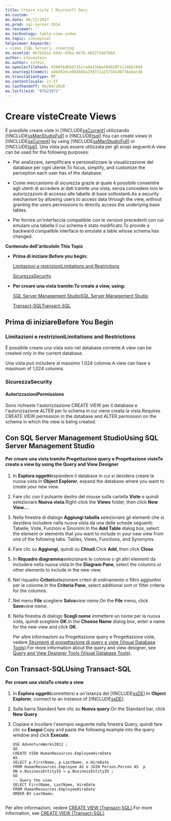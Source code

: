```yaml
---
title: Creare viste | Microsoft Docs
ms.custom: ''
ms.date: 06/13/2017
ms.prod: sql-server-2014
ms.reviewer: ''
ms.technology: table-view-index
ms.topic: conceptual
helpviewer_keywords:
- views [SQL Server], creating
ms.assetid: 0b7bd2a1-544c-42ba-8e7b-4822f34d7b64
author: stevestein
ms.author: sstein
ms.openlocfilehash: 8280f6d65d7252cad423abef849207111492c044
ms.sourcegitcommit: ad4d92dce894592a259721a1571b1d8736abacdb
ms.translationtype: MT
ms.contentlocale: it-IT
ms.lasthandoff: 08/04/2020
ms.locfileid: "87623972"
---
```

# <a name="create-views"></a><span data-ttu-id="5cc10-102">Creare viste</span><span class="sxs-lookup"><span data-stu-id="5cc10-102">Create Views</span></span>
  <span data-ttu-id="5cc10-103">È possibile creare viste in [!INCLUDE[ssCurrent](../../includes/sscurrent-md.md)] utilizzando [!INCLUDE[ssManStudioFull](../../includes/ssmanstudiofull-md.md)] o [!INCLUDE[tsql](../../includes/tsql-md.md)].</span><span class="sxs-lookup"><span data-stu-id="5cc10-103">You can create views in [!INCLUDE[ssCurrent](../../includes/sscurrent-md.md)] by using [!INCLUDE[ssManStudioFull](../../includes/ssmanstudiofull-md.md)] or [!INCLUDE[tsql](../../includes/tsql-md.md)].</span></span> <span data-ttu-id="5cc10-104">Una vista può essere utilizzata per gli scopi seguenti:</span><span class="sxs-lookup"><span data-stu-id="5cc10-104">A view can be used for the following purposes:</span></span>  
  
-   <span data-ttu-id="5cc10-105">Per analizzare, semplificare e personalizzare la visualizzazione del database per ogni utente.</span><span class="sxs-lookup"><span data-stu-id="5cc10-105">To focus, simplify, and customize the perception each user has of the database.</span></span>  
  
-   <span data-ttu-id="5cc10-106">Come meccanismo di sicurezza grazie al quale è possibile consentire agli utenti di accedere ai dati tramite una vista, senza concedere loro le autorizzazioni di accesso alle tabelle di base sottostanti.</span><span class="sxs-lookup"><span data-stu-id="5cc10-106">As a security mechanism by allowing users to access data through the view, without granting the users permissions to directly access the underlying base tables.</span></span>  
  
-   <span data-ttu-id="5cc10-107">Per fornire un'interfaccia compatibile con le versioni precedenti con cui emulare una tabella il cui schema è stato modificato.</span><span class="sxs-lookup"><span data-stu-id="5cc10-107">To provide a backward compatible interface to emulate a table whose schema has changed.</span></span>  
  
 <span data-ttu-id="5cc10-108">**Contenuto dell'articolo**</span><span class="sxs-lookup"><span data-stu-id="5cc10-108">**In This Topic**</span></span>  
  
-   <span data-ttu-id="5cc10-109">**Prima di iniziare:**</span><span class="sxs-lookup"><span data-stu-id="5cc10-109">**Before you begin:**</span></span>  
  
     [<span data-ttu-id="5cc10-110">Limitazioni e restrizioni</span><span class="sxs-lookup"><span data-stu-id="5cc10-110">Limitations and Restrictions</span></span>](#Restrictions)  
  
     [<span data-ttu-id="5cc10-111">Sicurezza</span><span class="sxs-lookup"><span data-stu-id="5cc10-111">Security</span></span>](#Security)  
  
-   <span data-ttu-id="5cc10-112">**Per creare una vista tramite:**</span><span class="sxs-lookup"><span data-stu-id="5cc10-112">**To create a view, using:**</span></span>  
  
     [<span data-ttu-id="5cc10-113">SQL Server Management Studio</span><span class="sxs-lookup"><span data-stu-id="5cc10-113">SQL Server Management Studio</span></span>](#SSMSProcedure)  
  
     [<span data-ttu-id="5cc10-114">Transact-SQL</span><span class="sxs-lookup"><span data-stu-id="5cc10-114">Transact-SQL</span></span>](#TsqlProcedure)  
  
##  <a name="before-you-begin"></a><a name="BeforeYouBegin"></a> <span data-ttu-id="5cc10-115">Prima di iniziare</span><span class="sxs-lookup"><span data-stu-id="5cc10-115">Before You Begin</span></span>  
  
###  <a name="limitations-and-restrictions"></a><a name="Restrictions"></a> <span data-ttu-id="5cc10-116">Limitazioni e restrizioni</span><span class="sxs-lookup"><span data-stu-id="5cc10-116">Limitations and Restrictions</span></span>  
 <span data-ttu-id="5cc10-117">È possibile creare una vista solo nel database corrente.</span><span class="sxs-lookup"><span data-stu-id="5cc10-117">A view can be created only in the current database.</span></span>  
  
 <span data-ttu-id="5cc10-118">Una vista può includere al massimo 1.024 colonne.</span><span class="sxs-lookup"><span data-stu-id="5cc10-118">A view can have a maximum of 1,024 columns.</span></span>  
  
###  <a name="security"></a><a name="Security"></a> <span data-ttu-id="5cc10-119">Sicurezza</span><span class="sxs-lookup"><span data-stu-id="5cc10-119">Security</span></span>  
  
####  <a name="permissions"></a><a name="Permissions"></a> <span data-ttu-id="5cc10-120">Autorizzazioni</span><span class="sxs-lookup"><span data-stu-id="5cc10-120">Permissions</span></span>  
 <span data-ttu-id="5cc10-121">Sono richieste l'autorizzazione CREATE VIEW per il database e l'autorizzazione ALTER per lo schema in cui viene creata la vista.</span><span class="sxs-lookup"><span data-stu-id="5cc10-121">Requires CREATE VIEW permission in the database and ALTER permission on the schema in which the view is being created.</span></span>  
  
##  <a name="using-sql-server-management-studio"></a><a name="SSMSProcedure"></a> <span data-ttu-id="5cc10-122">Con SQL Server Management Studio</span><span class="sxs-lookup"><span data-stu-id="5cc10-122">Using SQL Server Management Studio</span></span>  
  
#### <a name="to-create-a-view-by-using-the-query-and-view-designer"></a><span data-ttu-id="5cc10-123">Per creare una vista tramite Progettazione query e Progettazione viste</span><span class="sxs-lookup"><span data-stu-id="5cc10-123">To create a view by using the Query and View Designer</span></span>  
  
1.  <span data-ttu-id="5cc10-124">In **Esplora oggetti**espandere il database in cui si desidera creare la nuova vista.</span><span class="sxs-lookup"><span data-stu-id="5cc10-124">In **Object Explorer**, expand the database where you want to create your new view.</span></span>  
  
2.  <span data-ttu-id="5cc10-125">Fare clic con il pulsante destro del mouse sulla cartella **Viste** e quindi selezionare **Nuova vista**.</span><span class="sxs-lookup"><span data-stu-id="5cc10-125">Right-click the **Views** folder, then click **New View...**.</span></span>  
  
3.  <span data-ttu-id="5cc10-126">Nella finestra di dialogo **Aggiungi tabella** selezionare gli elementi che si desidera includere nella nuova vista da una delle schede seguenti: Tabelle, Viste, Funzioni e Sinonimi.</span><span class="sxs-lookup"><span data-stu-id="5cc10-126">In the **Add Table** dialog box, select the element or elements that you want to include in your new view from one of the following tabs: Tables, Views, Functions, and Synonyms.</span></span>  
  
4.  <span data-ttu-id="5cc10-127">Fare clic su **Aggiungi**, quindi su **Chiudi**.</span><span class="sxs-lookup"><span data-stu-id="5cc10-127">Click **Add**, then click **Close**.</span></span>  
  
5.  <span data-ttu-id="5cc10-128">In **Riquadro diagramma**selezionare le colonne o gli altri elementi da includere nella nuova vista.</span><span class="sxs-lookup"><span data-stu-id="5cc10-128">In the **Diagram Pane**, select the columns or other elements to include in the new view.</span></span>  
  
6.  <span data-ttu-id="5cc10-129">Nel riquadro **Criteri**selezionare criteri di ordinamento o filtro aggiuntivi per le colonne.</span><span class="sxs-lookup"><span data-stu-id="5cc10-129">In the **Criteria Pane**, select additional sort or filter criteria for the columns.</span></span>  
  
7.  <span data-ttu-id="5cc10-130">Nel menu **File** scegliere **Salva**_view name_.</span><span class="sxs-lookup"><span data-stu-id="5cc10-130">On the **File** menu, click **Save**_view name_.</span></span>  
  
8.  <span data-ttu-id="5cc10-131">Nella finestra di dialogo **Scegli nome** immettere un nome per la nuova vista, quindi scegliere **OK**.</span><span class="sxs-lookup"><span data-stu-id="5cc10-131">In the **Choose Name** dialog box, enter a name for the new view and click **OK**.</span></span>  
  
     <span data-ttu-id="5cc10-132">Per altre informazioni su Progettazione query e Progettazione viste, vedere [Strumenti di progettazione di query e viste &#40;Visual Database Tools&#41;](../../ssms/visual-db-tools/visual-database-tools.md).</span><span class="sxs-lookup"><span data-stu-id="5cc10-132">For more information about the query and view designer, see [Query and View Designer Tools &#40;Visual Database Tools&#41;](../../ssms/visual-db-tools/visual-database-tools.md).</span></span>  
  
##  <a name="using-transact-sql"></a><a name="TsqlProcedure"></a> <span data-ttu-id="5cc10-133">Con Transact-SQL</span><span class="sxs-lookup"><span data-stu-id="5cc10-133">Using Transact-SQL</span></span>  
  
#### <a name="to-create-a-view"></a><span data-ttu-id="5cc10-134">Per creare una vista</span><span class="sxs-lookup"><span data-stu-id="5cc10-134">To create a view</span></span>  
  
1.  <span data-ttu-id="5cc10-135">In **Esplora oggetti**connettersi a un'istanza del [!INCLUDE[ssDE](../../includes/ssde-md.md)].</span><span class="sxs-lookup"><span data-stu-id="5cc10-135">In **Object Explorer**, connect to an instance of [!INCLUDE[ssDE](../../includes/ssde-md.md)].</span></span>  
  
2.  <span data-ttu-id="5cc10-136">Sulla barra Standard fare clic su **Nuova query**.</span><span class="sxs-lookup"><span data-stu-id="5cc10-136">On the Standard bar, click **New Query**.</span></span>  
  
3.  <span data-ttu-id="5cc10-137">Copiare e incollare l'esempio seguente nella finestra Query, quindi fare clic su **Esegui**.</span><span class="sxs-lookup"><span data-stu-id="5cc10-137">Copy and paste the following example into the query window and click **Execute**.</span></span>  
  
    ```  
    USE AdventureWorks2012 ;   
    GO  
    CREATE VIEW HumanResources.EmployeeHireDate  
    AS  
    SELECT p.FirstName, p.LastName, e.HireDate  
    FROM HumanResources.Employee AS e JOIN Person.Person AS  p  
    ON e.BusinessEntityID = p.BusinessEntityID ;   
    GO  
    -- Query the view  
    SELECT FirstName, LastName, HireDate  
    FROM HumanResources.EmployeeHireDate  
    ORDER BY LastName;  
  
    ```  
  
 <span data-ttu-id="5cc10-138">Per altre informazioni, vedere [CREATE VIEW &#40;Transact-SQL&#41;](/sql/t-sql/statements/create-view-transact-sql).</span><span class="sxs-lookup"><span data-stu-id="5cc10-138">For more information, see [CREATE VIEW &#40;Transact-SQL&#41;](/sql/t-sql/statements/create-view-transact-sql).</span></span>  
  
  
